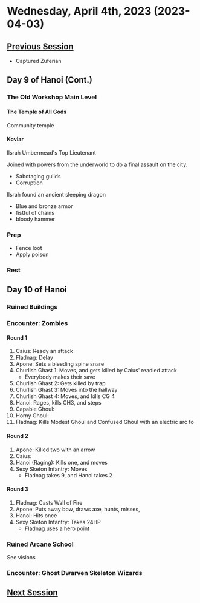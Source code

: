 # Wednesday, April 4th, 2023 (2023-04-03)

## [Previous Session](./2023-03-28.md)

- Captured Zuferian

## Day 9 of Hanoi (Cont.)

### The Old Workshop Main Level

#### The Temple of All Gods

Community temple

#### Kovlar

Ilsrah Umbermead's Top Lieutenant

Joined with powers from the underworld to do a final assault on the city.

- Sabotaging guilds
- Corruption

Ilsrah found an ancient sleeping dragon

- Blue and bronze armor
- fistful of chains
- bloody hammer

### Prep

- Fence loot
- Apply poison

### Rest

## Day 10 of Hanoi

### Ruined Buildings

### Encounter: Zombies

#### Round 1

1. Caius: Ready an attack
1. Fladnag: Delay
1. Apone: Sets a bleeding spine snare
1. Churlish Ghast 1: Moves, and gets killed by Caius' readied attack
   - Everybody makes their save
1. Churlish Ghast 2: Gets killed by trap
1. Churlish Ghast 3: Moves into the hallway
1. Churlish Ghast 4: Moves, and kills CG 4
1. Hanoi: Rages, kills CH3, and steps
1. Capable Ghoul:
1. Horny Ghoul:
1. Fladnag: Kills Modest Ghoul and Confused Ghoul with an electric arc fo

#### Round 2

1. Apone: Killed two with an arrow
1. Caius:
1. Hanoi (Raging): Kills one, and moves
1. Sexy Sketon Infantry: Moves
   - Fladnag takes 9, and Hanoi takes 2

#### Round 3

1. Fladnag: Casts Wall of Fire
1. Apone: Puts away bow, draws axe, hunts, misses,
1. Hanoi: Hits once
1. Sexy Sketon Infantry: Takes 24HP
   - Fladnag uses a hero point

### Ruined Arcane School

See visions

### Encounter: Ghost Dwarven Skeleton Wizards

## [Next Session](./2023-05-09.md)
